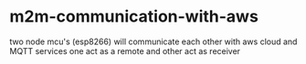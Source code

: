 # m2m-communication-with-aws
two node mcu's (esp8266) will communicate each other with aws cloud and MQTT services one act as a remote and other act as receiver 
